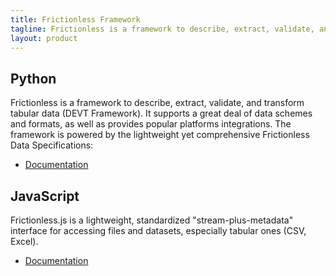 ```yaml
---
title: Frictionless Framework
tagline: Frictionless is a framework to describe, extract, validate, and transform tabular data.
layout: product
---
```


## Python

Frictionless is a framework to describe, extract, validate, and transform tabular data (DEVT Framework). It supports a great deal of data schemes and formats, as well as provides popular platforms integrations. The framework is powered by the lightweight yet comprehensive Frictionless Data Specifications:

- [Documentation](https://framework.frictionlessdata.io/)

## JavaScript

Frictionless.js is a lightweight, standardized "stream-plus-metadata" interface for accessing files and datasets, especially tabular ones (CSV, Excel).

- [Documentation](https://github.com/frictionlessdata/frictionless-js)
